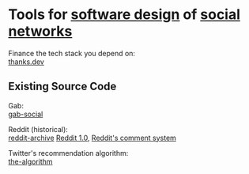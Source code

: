 


# Tools for [software design](https://trendless.tech/software-design) of [social networks](https://trendless.tech/social-network/)

Finance the tech stack you depend on:  
[thanks.dev](https://thanks.dev/)

## Existing Source Code

Gab:  
[gab-social](https://github.com/GabOpenSource/gab-social)

Reddit (historical):  
[reddit-archive](https://github.com/reddit-archive/reddit)
[Reddit 1.0](https://github.com/reddit-archive/reddit1.0),
[Reddit's comment system](https://raw.githubusercontent.com/reddit-archive/reddit/753b17407e9a9dca09558526805922de24133d53/r2/r2/lib/db/_sorts.pyx)

Twitter's recommendation algorithm:  
[the-algorithm](https://github.com/twitter/the-algorithm)
